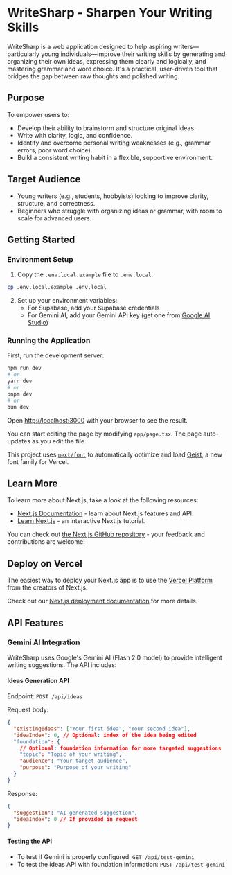 # WriteSharp - Sharpen Your Writing Skills

WriteSharp is a web application designed to help aspiring writers—particularly young individuals—improve their writing skills by generating and organizing their own ideas, expressing them clearly and logically, and mastering grammar and word choice. It's a practical, user-driven tool that bridges the gap between raw thoughts and polished writing.

## Purpose

To empower users to:

- Develop their ability to brainstorm and structure original ideas.
- Write with clarity, logic, and confidence.
- Identify and overcome personal writing weaknesses (e.g., grammar errors, poor word choice).
- Build a consistent writing habit in a flexible, supportive environment.

## Target Audience

- Young writers (e.g., students, hobbyists) looking to improve clarity, structure, and correctness.
- Beginners who struggle with organizing ideas or grammar, with room to scale for advanced users.

## Getting Started

### Environment Setup

1. Copy the `.env.local.example` file to `.env.local`:

```bash
cp .env.local.example .env.local
```

2. Set up your environment variables:
   - For Supabase, add your Supabase credentials
   - For Gemini AI, add your Gemini API key (get one from [Google AI Studio](https://makersuite.google.com/app/apikey))

### Running the Application

First, run the development server:

```bash
npm run dev
# or
yarn dev
# or
pnpm dev
# or
bun dev
```

Open [http://localhost:3000](http://localhost:3000) with your browser to see the result.

You can start editing the page by modifying `app/page.tsx`. The page auto-updates as you edit the file.

This project uses [`next/font`](https://nextjs.org/docs/app/building-your-application/optimizing/fonts) to automatically optimize and load [Geist](https://vercel.com/font), a new font family for Vercel.

## Learn More

To learn more about Next.js, take a look at the following resources:

- [Next.js Documentation](https://nextjs.org/docs) - learn about Next.js features and API.
- [Learn Next.js](https://nextjs.org/learn) - an interactive Next.js tutorial.

You can check out [the Next.js GitHub repository](https://github.com/vercel/next.js) - your feedback and contributions are welcome!

## Deploy on Vercel

The easiest way to deploy your Next.js app is to use the [Vercel Platform](https://vercel.com/new?utm_medium=default-template&filter=next.js&utm_source=create-next-app&utm_campaign=create-next-app-readme) from the creators of Next.js.

Check out our [Next.js deployment documentation](https://nextjs.org/docs/app/building-your-application/deploying) for more details.

## API Features

### Gemini AI Integration

WriteSharp uses Google's Gemini AI (Flash 2.0 model) to provide intelligent writing suggestions. The API includes:

#### Ideas Generation API

Endpoint: `POST /api/ideas`

Request body:

```json
{
  "existingIdeas": ["Your first idea", "Your second idea"],
  "ideaIndex": 0, // Optional: index of the idea being edited
  "foundation": {
    // Optional: foundation information for more targeted suggestions
    "topic": "Topic of your writing",
    "audience": "Your target audience",
    "purpose": "Purpose of your writing"
  }
}
```

Response:

```json
{
  "suggestion": "AI-generated suggestion",
  "ideaIndex": 0 // If provided in request
}
```

#### Testing the API

- To test if Gemini is properly configured: `GET /api/test-gemini`
- To test the ideas API with foundation information: `POST /api/test-gemini`
